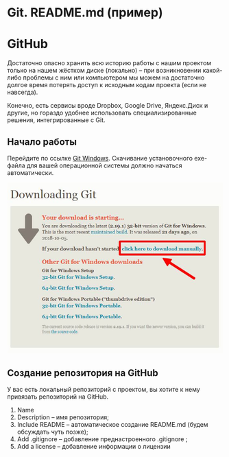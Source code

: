 Git. README.md (пример)
=======================

GitHub
======

Достаточно опасно хранить всю историю работы с нашим проектом только на
нашем жёстком диске (локально) – при возникновении какой-либо проблемы с
ним или компьютером мы можем на достаточно долгое время потерять доступ
к исходным кодам проекта (если не навсегда).

Конечно, есть сервисы вроде Dropbox, Google Drive, Яндекс.Диск и другие,
но гораздо удобнее использовать специализированные решения,
интегрированные с Git.

Начало работы
-------------

Перейдите по ссылке [Git Windows](https://git-scm.com/download/win).
Скачивание установочного exe-файла для вашей операционной системы должно
начаться автоматически.

   ![*Рисунок 1.*](1GitImg.jpg)

Создание репозитория на GitHub
------------------------------

У вас есть локальный репозиторий с проектом, вы хотите к нему привязать
репозиторий на GitHub.

1.  Name
2.  Description – имя репозитория;
3.  Include README – автоматическое создание README.md (будем обсуждать
    чуть позже);
4.  Add .gitignore – добавление преднастроенного .gitignore ;
5.  Add a license – добавление информации о лицензии

